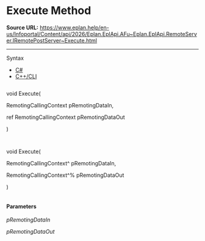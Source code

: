 # Execute Method

**Source URL:** https://www.eplan.help/en-us/Infoportal/Content/api/2026/Eplan.EplApi.AFu~Eplan.EplApi.RemoteServer.IRemotePostServer~Execute.html

---

Syntax

- [C#](#i-syntax-CS)
- [C++/CLI](#i-syntax-CPP2005)

```
```
void Execute( 

   RemotingCallingContext pRemotingDataIn,

   ref RemotingCallingContext pRemotingDataOut

)
```
```

```
```
void Execute( 

   RemotingCallingContext^ pRemotingDataIn,

   RemotingCallingContext^% pRemotingDataOut

)
```
```

#### Parameters

*pRemotingDataIn*


*pRemotingDataOut*
